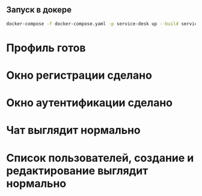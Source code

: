 ## Запуск в докере

```bash
docker-compose -f docker-compose.yaml -p service-desk up --build service-desk-mysql service-desk-backend
```

# Профиль готов

# Окно регистрации сделано

# Окно аутентификации сделано

# Чат выглядит нормально

# Список пользователей, создание и редактирование выглядит нормально
